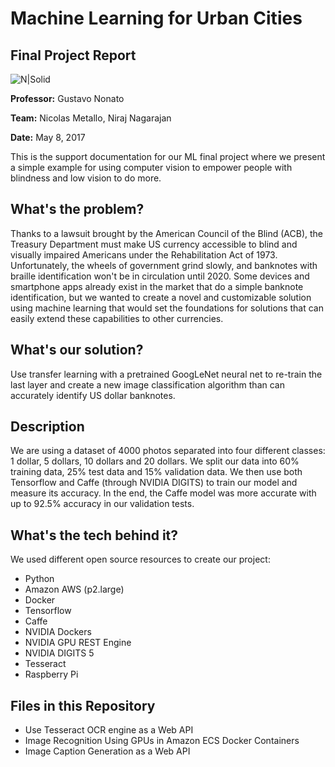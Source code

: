 # Machine Learning for Urban Cities
## Final Project Report
![N|Solid](http://magnet.nyu.edu/wp-content/uploads/2015/10/CUSP_logo.jpg)

**Professor:** Gustavo Nonato

**Team:** Nicolas Metallo, Niraj Nagarajan

**Date:** May 8, 2017

This is the support documentation for our ML final project where we present a simple example for using computer vision to empower people with blindness and low vision to do more.

## What's the problem?
Thanks to a lawsuit brought by the American Council of the Blind (ACB), the Treasury Department must make US currency accessible to blind and visually impaired Americans under the Rehabilitation Act of 1973. Unfortunately, the wheels of government grind slowly, and banknotes with braille identification won't be in circulation until 2020. Some devices and smartphone apps already exist in the market that do a simple banknote identification, but we wanted to create a novel and customizable solution using machine learning that would set the foundations for solutions that can easily extend these capabilities to other currencies.

## What's our solution?
Use transfer learning with a pretrained GoogLeNet neural net to re-train the last layer and create a new image classification algorithm than can accurately identify US dollar banknotes. 

## Description
We are using a dataset of 4000 photos separated into four different classes: 1 dollar, 5 dollars, 10 dollars and 20 dollars. We split our data into 60% training data, 25% test data and 15% validation data.
We then use both Tensorflow and Caffe (through NVIDIA DIGITS) to train our model and measure its accuracy. In the end, the Caffe model was more accurate with up to 92.5% accuracy in our validation tests.

## What's the tech behind it?

We used different open source resources to create our project:

* Python
* Amazon AWS (p2.large)
* Docker
* Tensorflow
* Caffe
* NVIDIA Dockers
* NVIDIA GPU REST Engine
* NVIDIA DIGITS 5
* Tesseract
* Raspberry Pi

## Files in this Repository
- Use Tesseract OCR engine as a Web API
- Image Recognition Using GPUs in Amazon ECS Docker Containers
- Image Caption Generation as a Web API
